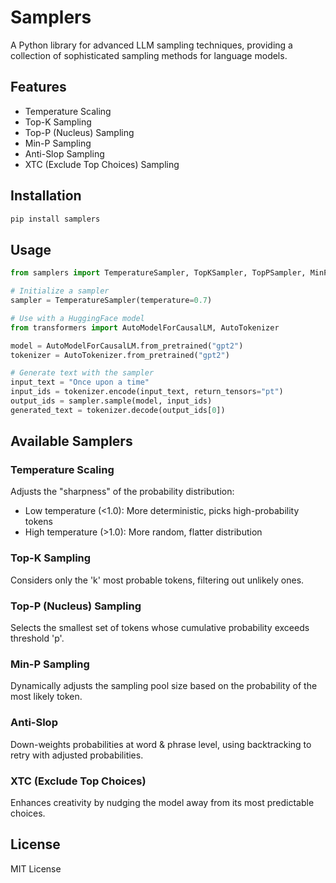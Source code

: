 # Samplers

A Python library for advanced LLM sampling techniques, providing a collection of sophisticated sampling methods for language models.

## Features

- Temperature Scaling
- Top-K Sampling
- Top-P (Nucleus) Sampling
- Min-P Sampling
- Anti-Slop Sampling
- XTC (Exclude Top Choices) Sampling

## Installation

```bash
pip install samplers
```

## Usage

```python
from samplers import TemperatureSampler, TopKSampler, TopPSampler, MinPSampler, AntiSlopSampler, XTCSampler

# Initialize a sampler
sampler = TemperatureSampler(temperature=0.7)

# Use with a HuggingFace model
from transformers import AutoModelForCausalLM, AutoTokenizer

model = AutoModelForCausalLM.from_pretrained("gpt2")
tokenizer = AutoTokenizer.from_pretrained("gpt2")

# Generate text with the sampler
input_text = "Once upon a time"
input_ids = tokenizer.encode(input_text, return_tensors="pt")
output_ids = sampler.sample(model, input_ids)
generated_text = tokenizer.decode(output_ids[0])
```

## Available Samplers

### Temperature Scaling

Adjusts the "sharpness" of the probability distribution:

- Low temperature (<1.0): More deterministic, picks high-probability tokens
- High temperature (>1.0): More random, flatter distribution

### Top-K Sampling

Considers only the 'k' most probable tokens, filtering out unlikely ones.

### Top-P (Nucleus) Sampling

Selects the smallest set of tokens whose cumulative probability exceeds threshold 'p'.

### Min-P Sampling

Dynamically adjusts the sampling pool size based on the probability of the most likely token.

### Anti-Slop

Down-weights probabilities at word & phrase level, using backtracking to retry with adjusted probabilities.

### XTC (Exclude Top Choices)

Enhances creativity by nudging the model away from its most predictable choices.

## License

MIT License
